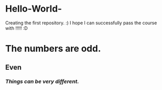 # Hello-World-
Creating the first repository. :) I hope I can successfully pass the course with !!!!! :D 
# The numbers are odd.
## Even 
### ***Things can be very different.***
